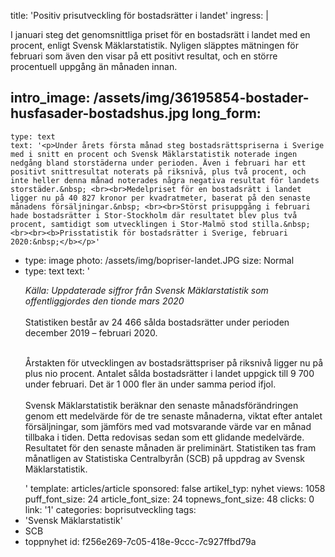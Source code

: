 title: 'Positiv prisutveckling för bostadsrätter i landet'
ingress: |
  <p>I januari steg det genomsnittliga priset för en bostadsrätt i landet med en procent, enligt Svensk Mäklarstatistik. Nyligen släpptes mätningen för februari som även den visar på ett positivt resultat, och en större procentuell uppgång än månaden innan.
  </p>
  
intro_image: /assets/img/36195854-bostader-husfasader-bostadshus.jpg
long_form:
  -
    type: text
    text: '<p>Under årets första månad steg bostadsrättspriserna i Sverige med i snitt en procent och Svensk Mäklarstatistik noterade ingen nedgång bland storstäderna under perioden. Även i februari har ett positivt snittresultat noterats på riksnivå, plus två procent, och inte heller denna månad noterades några negativa resultat för landets storstäder.&nbsp; <br><br>Medelpriset för en bostadsrätt i landet ligger nu på 40 827 kronor per kvadratmeter, baserat på den senaste månadens försäljningar.&nbsp; <br><br>Störst prisuppgång i februari hade bostadsrätter i Stor-Stockholm där resultatet blev plus två procent, samtidigt som utvecklingen i Stor-Malmö stod stilla.&nbsp; <br><br><b>Prisstatistik för bostadsrätter i Sverige, februari 2020:&nbsp;</b></p>'
  -
    type: image
    photo: /assets/img/bopriser-landet.JPG
    size: Normal
  -
    type: text
    text: '<p><i>Källa: Uppdaterade siffror från Svensk Mäklarstatistik som offentliggjordes den tionde mars 2020&nbsp;<br></i><br>Statistiken består av 24 466 sålda bostadsrätter under perioden december 2019 – februari 2020.&nbsp;<br><i><br></i></p><p>Årstakten för utvecklingen av bostadsrättspriser på riksnivå ligger nu på plus nio procent. Antalet sålda bostadsrätter i landet uppgick till 9 700 under februari. Det är 1 000 fler än under samma period ifjol.&nbsp;<br><br>Svensk Mäklarstatistik beräknar den senaste månadsförändringen genom ett medelvärde för de tre senaste månaderna, viktat efter antalet försäljningar, som jämförs med vad motsvarande värde var en månad tillbaka i tiden. Detta redovisas sedan som ett glidande medelvärde. Resultatet för den senaste månaden är preliminärt. Statistiken tas fram månatligen av Statistiska Centralbyrån (SCB) på uppdrag av Svensk Mäklarstatistik.&nbsp;</p>'
template: articles/article
sponsored: false
artikel_typ: nyhet
views: 1058
puff_font_size: 24
article_font_size: 24
topnews_font_size: 48
clicks: 0
link: '1'
categories: boprisutveckling
tags:
  - 'Svensk Mäklarstatistik'
  - SCB
  - toppnyhet
id: f256e269-7c05-418e-9ccc-7c927ffbd79a
